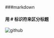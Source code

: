 
###markdown
 #### 用 # 标识符来区分标题
 ![github](http://wx1.sinaimg.cn/large/a602222agy1fsgolg23t0j20cs08d3yg.jpg "标题")